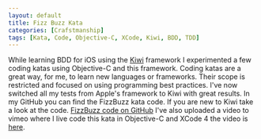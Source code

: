```yaml
---
layout: default
title: Fizz Buzz Kata
categories: [Crafstmanship]
tags: [Kata, Code, Objective-C, XCode, Kiwi, BDD, TDD]
---
```

<p>
	While learning BDD for iOS using the <a href="https://github.com/allending/Kiwi">Kiwi</a> framework I experimented a few coding katas using Objective-C and this framework. Coding katas are a great way, for me, to learn new languages or frameworks. Their scope is restricted and focused on using programming best practices. I've now switched all my tests from Apple's framework to Kiwi with great results. In my GitHub you can find the FizzBuzz kata code. If you are new to Kiwi take a look at the code. <a href="https://github.com/pedromsantos/FizzBuzz">FizzBuzz code on GitHub</a> I've also uploaded a video to vimeo where I live code this kata in Objective-C and XCode 4 the video is <a href="http://vimeo.com/27073092">here</a>.
</p>
<!--<iframe src="http://player.vimeo.com/video/27073092" width="400" height="300" frameborder="0"></iframe>-->

